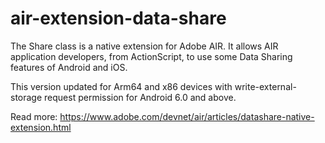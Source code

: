 # air-extension-data-share
The Share class is a native extension for Adobe AIR. It allows AIR application developers, from ActionScript, to use some Data Sharing features of Android and iOS.

This version updated for Arm64 and x86 devices with write-external-storage request permission for Android 6.0 and above.

Read more:
https://www.adobe.com/devnet/air/articles/datashare-native-extension.html
